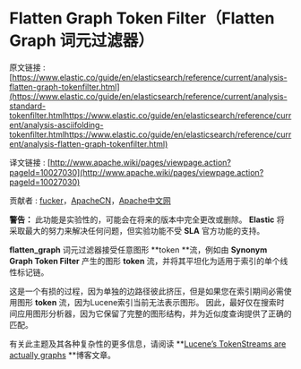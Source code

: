 # Flatten Graph Token Filter（Flatten Graph 词元过滤器）

原文链接 : [https://www.elastic.co/guide/en/elasticsearch/reference/current/analysis-flatten-graph-tokenfilter.html](https://www.elastic.co/guide/en/elasticsearch/reference/current/analysis-standard-tokenfilter.htmlhttps://www.elastic.co/guide/en/elasticsearch/reference/current/analysis-asciifolding-tokenfilter.htmlhttps://www.elastic.co/guide/en/elasticsearch/reference/current/analysis-flatten-graph-tokenfilter.html)

译文链接 : [http://www.apache.wiki/pages/viewpage.action?pageId=10027030](http://www.apache.wiki/pages/viewpage.action?pageId=10027030)

贡献者 : [fucker](/display/~caizhongjie)，[ApacheCN](/display/~apachecn)，[Apache中文网](/display/~apachechina)

**警告：**
此功能是实验性的，可能会在将来的版本中完全更改或删除。 **Elastic** 将采取最大的努力来解决任何问题，但实验功能不受 **SLA** 官方功能的支持。

**flatten_graph** 词元过滤器接受任意图形 **token **流，例如由 **Synonym Graph Token Filter** 产生的图形 **token** 流，并将其平坦化为适用于索引的单个线性标记链。

这是一个有损的过程，因为单独的边路径彼此挤压，但是如果您在索引期间必需使用图形 **token** 流，因为Lucene索引当前无法表示图形。 因此，最好仅在搜索时间应用图形分析器，因为它保留了完整的图形结构，并为近似度查询提供了正确的匹配。

有关此主题及其各种复杂性的更多信息，请阅读 **[Lucene’s TokenStreams are actually graphs](http://blog.mikemccandless.com/2012/04/lucenes-tokenstreams-are-actually.html) **博客文章。